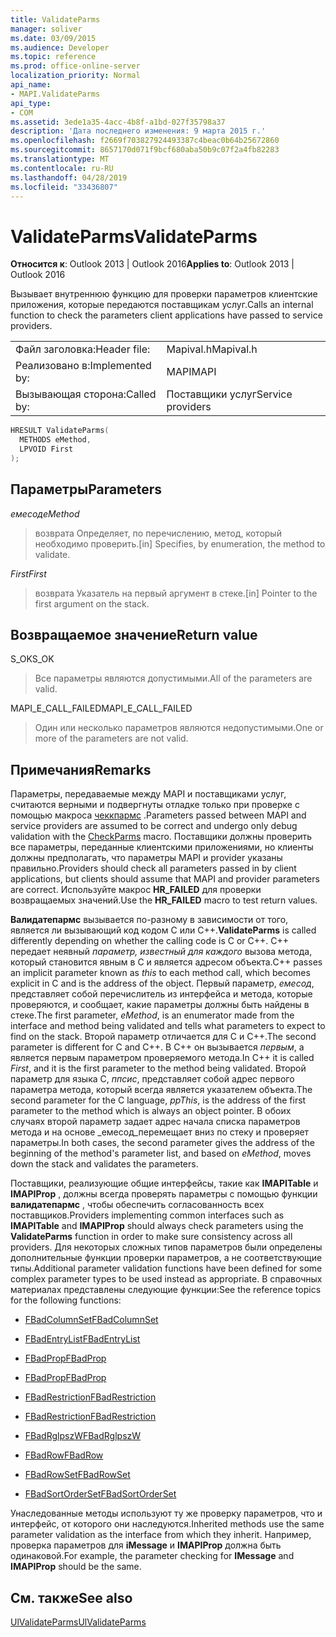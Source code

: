 ```yaml
---
title: ValidateParms
manager: soliver
ms.date: 03/09/2015
ms.audience: Developer
ms.topic: reference
ms.prod: office-online-server
localization_priority: Normal
api_name:
- MAPI.ValidateParms
api_type:
- COM
ms.assetid: 3ede1a35-4acc-4b8f-a1bd-027f35798a37
description: 'Дата последнего изменения: 9 марта 2015 г.'
ms.openlocfilehash: f2669f703827924493387c4beac0b64b25672860
ms.sourcegitcommit: 8657170d071f9bcf680aba50b9c07f2a4fb82283
ms.translationtype: MT
ms.contentlocale: ru-RU
ms.lasthandoff: 04/28/2019
ms.locfileid: "33436807"
---
```

# <a name="validateparms"></a><span data-ttu-id="b23f6-103">ValidateParms</span><span class="sxs-lookup"><span data-stu-id="b23f6-103">ValidateParms</span></span>

  
  
<span data-ttu-id="b23f6-104">**Относится к**: Outlook 2013 | Outlook 2016</span><span class="sxs-lookup"><span data-stu-id="b23f6-104">**Applies to**: Outlook 2013 | Outlook 2016</span></span> 
  
<span data-ttu-id="b23f6-105">Вызывает внутреннюю функцию для проверки параметров клиентские приложения, которые передаются поставщикам услуг.</span><span class="sxs-lookup"><span data-stu-id="b23f6-105">Calls an internal function to check the parameters client applications have passed to service providers.</span></span> 
  
|||
|:-----|:-----|
|<span data-ttu-id="b23f6-106">Файл заголовка:</span><span class="sxs-lookup"><span data-stu-id="b23f6-106">Header file:</span></span>  <br/> |<span data-ttu-id="b23f6-107">Mapival.h</span><span class="sxs-lookup"><span data-stu-id="b23f6-107">Mapival.h</span></span>  <br/> |
|<span data-ttu-id="b23f6-108">Реализовано в:</span><span class="sxs-lookup"><span data-stu-id="b23f6-108">Implemented by:</span></span>  <br/> |<span data-ttu-id="b23f6-109">MAPI</span><span class="sxs-lookup"><span data-stu-id="b23f6-109">MAPI</span></span>  <br/> |
|<span data-ttu-id="b23f6-110">Вызывающая сторона:</span><span class="sxs-lookup"><span data-stu-id="b23f6-110">Called by:</span></span>  <br/> |<span data-ttu-id="b23f6-111">Поставщики услуг</span><span class="sxs-lookup"><span data-stu-id="b23f6-111">Service providers</span></span>  <br/> |
   
```cpp
HRESULT ValidateParms(
  METHODS eMethod,
  LPVOID First
);
```

## <a name="parameters"></a><span data-ttu-id="b23f6-112">Параметры</span><span class="sxs-lookup"><span data-stu-id="b23f6-112">Parameters</span></span>

 <span data-ttu-id="b23f6-113">_емесод_</span><span class="sxs-lookup"><span data-stu-id="b23f6-113">_eMethod_</span></span>
  
> <span data-ttu-id="b23f6-114">возврата Определяет, по перечислению, метод, который необходимо проверить.</span><span class="sxs-lookup"><span data-stu-id="b23f6-114">[in] Specifies, by enumeration, the method to validate.</span></span> 
    
 <span data-ttu-id="b23f6-115">_First_</span><span class="sxs-lookup"><span data-stu-id="b23f6-115">_First_</span></span>
  
> <span data-ttu-id="b23f6-116">возврата Указатель на первый аргумент в стеке.</span><span class="sxs-lookup"><span data-stu-id="b23f6-116">[in] Pointer to the first argument on the stack.</span></span>
    
## <a name="return-value"></a><span data-ttu-id="b23f6-117">Возвращаемое значение</span><span class="sxs-lookup"><span data-stu-id="b23f6-117">Return value</span></span>

<span data-ttu-id="b23f6-118">S_OK</span><span class="sxs-lookup"><span data-stu-id="b23f6-118">S_OK</span></span> 
  
> <span data-ttu-id="b23f6-119">Все параметры являются допустимыми.</span><span class="sxs-lookup"><span data-stu-id="b23f6-119">All of the parameters are valid.</span></span> 
    
<span data-ttu-id="b23f6-120">MAPI_E_CALL_FAILED</span><span class="sxs-lookup"><span data-stu-id="b23f6-120">MAPI_E_CALL_FAILED</span></span> 
  
> <span data-ttu-id="b23f6-121">Один или несколько параметров являются недопустимыми.</span><span class="sxs-lookup"><span data-stu-id="b23f6-121">One or more of the parameters are not valid.</span></span>
    
## <a name="remarks"></a><span data-ttu-id="b23f6-122">Примечания</span><span class="sxs-lookup"><span data-stu-id="b23f6-122">Remarks</span></span>

<span data-ttu-id="b23f6-123">Параметры, передаваемые между MAPI и поставщиками услуг, считаются верными и подвергнуты отладке только при проверке с помощью макроса [чеккпармс](checkparms.md) .</span><span class="sxs-lookup"><span data-stu-id="b23f6-123">Parameters passed between MAPI and service providers are assumed to be correct and undergo only debug validation with the [CheckParms](checkparms.md) macro.</span></span> <span data-ttu-id="b23f6-124">Поставщики должны проверить все параметры, переданные клиентскими приложениями, но клиенты должны предполагать, что параметры MAPI и provider указаны правильно.</span><span class="sxs-lookup"><span data-stu-id="b23f6-124">Providers should check all parameters passed in by client applications, but clients should assume that MAPI and provider parameters are correct.</span></span> <span data-ttu-id="b23f6-125">Используйте макрос **HR_FAILED** для проверки возвращаемых значений.</span><span class="sxs-lookup"><span data-stu-id="b23f6-125">Use the **HR_FAILED** macro to test return values.</span></span> 
  
 <span data-ttu-id="b23f6-126">**Валидатепармс** вызывается по-разному в зависимости от того, является ли вызывающий код кодом C или C++.</span><span class="sxs-lookup"><span data-stu-id="b23f6-126">**ValidateParms** is called differently depending on whether the calling code is C or C++.</span></span> <span data-ttu-id="b23f6-127">C++ передает неявный _параметр, известный для каждого_ вызова метода, который становится явным в C и является адресом объекта.</span><span class="sxs-lookup"><span data-stu-id="b23f6-127">C++ passes an implicit parameter known as  _this_ to each method call, which becomes explicit in C and is the address of the object.</span></span> <span data-ttu-id="b23f6-128">Первый параметр, _емесод_, представляет собой перечислитель из интерфейса и метода, которые проверяются, и сообщает, какие параметры должны быть найдены в стеке.</span><span class="sxs-lookup"><span data-stu-id="b23f6-128">The first parameter,  _eMethod_, is an enumerator made from the interface and method being validated and tells what parameters to expect to find on the stack.</span></span> <span data-ttu-id="b23f6-129">Второй параметр отличается для C и C++.</span><span class="sxs-lookup"><span data-stu-id="b23f6-129">The second parameter is different for C and C++.</span></span> <span data-ttu-id="b23f6-130">В C++ он вызывается _первым_, а является первым параметром проверяемого метода.</span><span class="sxs-lookup"><span data-stu-id="b23f6-130">In C++ it is called  _First_, and it is the first parameter to the method being validated.</span></span> <span data-ttu-id="b23f6-131">Второй параметр для языка C, _ппсис_, представляет собой адрес первого параметра метода, который всегда является указателем объекта.</span><span class="sxs-lookup"><span data-stu-id="b23f6-131">The second parameter for the C language,  _ppThis_, is the address of the first parameter to the method which is always an object pointer.</span></span> <span data-ttu-id="b23f6-132">В обоих случаях второй параметр задает адрес начала списка параметров метода и на основе _емесод_перемещает вниз по стеку и проверяет параметры.</span><span class="sxs-lookup"><span data-stu-id="b23f6-132">In both cases, the second parameter gives the address of the beginning of the method's parameter list, and based on  _eMethod_, moves down the stack and validates the parameters.</span></span> 
  
<span data-ttu-id="b23f6-133">Поставщики, реализующие общие интерфейсы, такие как **IMAPITable** и **IMAPIProp** , должны всегда проверять параметры с помощью функции **валидатепармс** , чтобы обеспечить согласованность всех поставщиков.</span><span class="sxs-lookup"><span data-stu-id="b23f6-133">Providers implementing common interfaces such as **IMAPITable** and **IMAPIProp** should always check parameters using the **ValidateParms** function in order to make sure consistency across all providers.</span></span> <span data-ttu-id="b23f6-134">Для некоторых сложных типов параметров были определены дополнительные функции проверки параметров, а не соответствующие типы.</span><span class="sxs-lookup"><span data-stu-id="b23f6-134">Additional parameter validation functions have been defined for some complex parameter types to be used instead as appropriate.</span></span> <span data-ttu-id="b23f6-135">В справочных материалах представлены следующие функции:</span><span class="sxs-lookup"><span data-stu-id="b23f6-135">See the reference topics for the following functions:</span></span> 
  
- [<span data-ttu-id="b23f6-136">FBadColumnSet</span><span class="sxs-lookup"><span data-stu-id="b23f6-136">FBadColumnSet</span></span>](fbadcolumnset.md)
    
- [<span data-ttu-id="b23f6-137">FBadEntryList</span><span class="sxs-lookup"><span data-stu-id="b23f6-137">FBadEntryList</span></span>](fbadentrylist.md)
    
- [<span data-ttu-id="b23f6-138">FBadProp</span><span class="sxs-lookup"><span data-stu-id="b23f6-138">FBadProp</span></span>](fbadprop.md)
    
- [<span data-ttu-id="b23f6-139">FBadProp</span><span class="sxs-lookup"><span data-stu-id="b23f6-139">FBadProp</span></span>](fbadprop.md)
    
- [<span data-ttu-id="b23f6-140">FBadRestriction</span><span class="sxs-lookup"><span data-stu-id="b23f6-140">FBadRestriction</span></span>](fbadrestriction.md)
    
- [<span data-ttu-id="b23f6-141">FBadRestriction</span><span class="sxs-lookup"><span data-stu-id="b23f6-141">FBadRestriction</span></span>](fbadrestriction.md)
    
- [<span data-ttu-id="b23f6-142">FBadRglpszW</span><span class="sxs-lookup"><span data-stu-id="b23f6-142">FBadRglpszW</span></span>](fbadrglpszw.md)
    
- [<span data-ttu-id="b23f6-143">FBadRow</span><span class="sxs-lookup"><span data-stu-id="b23f6-143">FBadRow</span></span>](fbadrow.md)
    
- [<span data-ttu-id="b23f6-144">FBadRowSet</span><span class="sxs-lookup"><span data-stu-id="b23f6-144">FBadRowSet</span></span>](fbadrowset.md)
    
- [<span data-ttu-id="b23f6-145">FBadSortOrderSet</span><span class="sxs-lookup"><span data-stu-id="b23f6-145">FBadSortOrderSet</span></span>](fbadsortorderset.md)
    
<span data-ttu-id="b23f6-146">Унаследованные методы используют ту же проверку параметров, что и интерфейс, от которого они наследуются.</span><span class="sxs-lookup"><span data-stu-id="b23f6-146">Inherited methods use the same parameter validation as the interface from which they inherit.</span></span> <span data-ttu-id="b23f6-147">Например, проверка параметров для **iMessage** и **IMAPIProp** должна быть одинаковой.</span><span class="sxs-lookup"><span data-stu-id="b23f6-147">For example, the parameter checking for **IMessage** and **IMAPIProp** should be the same.</span></span> 
  
## <a name="see-also"></a><span data-ttu-id="b23f6-148">См. также</span><span class="sxs-lookup"><span data-stu-id="b23f6-148">See also</span></span>



[<span data-ttu-id="b23f6-149">UlValidateParms</span><span class="sxs-lookup"><span data-stu-id="b23f6-149">UlValidateParms</span></span>](ulvalidateparms.md)

